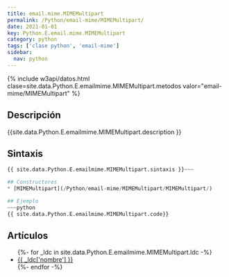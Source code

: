 ```yaml
---
title: email.mime.MIMEMultipart
permalink: /Python/email-mime/MIMEMultipart/
date: 2021-01-01
key: Python.E.email.mime.MIMEMultipart
category: python
tags: ['clase python', 'email-mime']
sidebar: 
  nav: python
---
```


{% include w3api/datos.html clase=site.data.Python.E.emailmime.MIMEMultipart.metodos valor="email-mime/MIMEMultipart" %}

## Descripción
{{site.data.Python.E.emailmime.MIMEMultipart.description }}

## Sintaxis
~~~python
{{ site.data.Python.E.emailmime.MIMEMultipart.sintaxis }}~~~

## Constructores
* [MIMEMultipart](/Python/email-mime/MIMEMultipart/MIMEMultipart/)

## Ejemplo
~~~python
{{ site.data.Python.E.emailmime.MIMEMultipart.code}}
~~~

## Artículos
<ul>
{%- for _ldc in site.data.Python.E.emailmime.MIMEMultipart.ldc -%}
   <li>
       <a href="{{_ldc['url'] }}">{{ _ldc['nombre'] }}</a>
   </li>
{%- endfor -%}
</ul>
